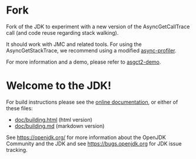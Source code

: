 
# Fork

Fork of the JDK to experiment with a new version of the AsyncGetCallTrace call (and code reuse regarding stack walking).

It should work with JMC and related tools.
For using the AsyncGetStackTrace, we recommend using a modified [async-profiler](https://github.com/SAP/async-profiler/tree/parttimenerd_asgst).

For more information and a demo, please refer to [asgct2-demo](https://github.com/parttimenerd/asgct2-demo).



# Welcome to the JDK!

For build instructions please see the
[online documentation](https://openjdk.org/groups/build/doc/building.html),
or either of these files:

- [doc/building.html](doc/building.html) (html version)
- [doc/building.md](doc/building.md) (markdown version)

See <https://openjdk.org/> for more information about the OpenJDK
Community and the JDK and see <https://bugs.openjdk.org> for JDK issue
tracking.
